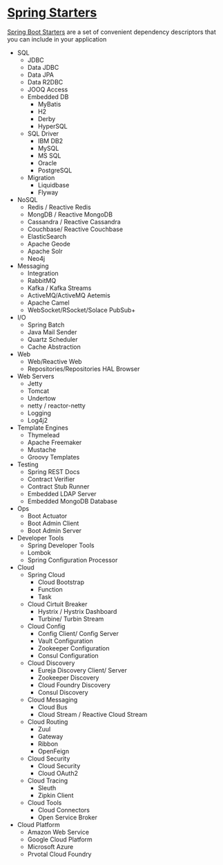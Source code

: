 # [Spring Starters](https://start.spring.io/)
[Spring Boot Starters](https://github.com/spring-projects/spring-boot/tree/master/spring-boot-project/spring-boot-starters) are a set of convenient dependency descriptors that you can include in your application
- SQL
   - JDBC 
   - Data JDBC
   - Data JPA
   - Data R2DBC
   - JOOQ Access
   - Embedded DB
        - MyBatis
        - H2
        - Derby
        - HyperSQL
   - SQL Driver
        - IBM DB2
        - MySQL
        - MS SQL
        - Oracle
        - PostgreSQL
   - Migration
        - Liquidbase
        - Flyway
- NoSQL
   - Redis / Reactive Redis
   - MongDB / Reactive MongoDB
   - Cassandra / Reactive Cassandra
   - Couchbase/ Reactive Couchbase
   - ElasticSearch
   - Apache Geode
   - Apache Solr
   - Neo4j
- Messaging
   - Integration
   - RabbitMQ
   - Kafka / Kafka Streams
   - ActiveMQ/ActiveMQ Aetemis
   - Apache Camel
   - WebSocket/RSocket/Solace PubSub+
- I/O
   - Spring Batch
   - Java Mail Sender
   - Quartz Scheduler
   - Cache Abstraction
- Web
    - Web/Reactive Web
    - Repositories/Repositories HAL Browser
- Web Servers
    - Jetty
    - Tomcat
    - Undertow
    - netty / reactor-netty
    - Logging
    - Log4j2
- Template Engines
    - Thymelead
    - Apache Freemaker
    - Mustache
    - Groovy Templates
- Testing
    - Spring REST Docs
    - Contract Verifier
    - Contract Stub Runner
    - Embedded LDAP Server
    - Embedded MongoDB Database
- Ops
    - Boot Actuator
    - Boot Admin Client
    - Boot Admin Server
- Developer Tools
    - Spring Developer Tools
    - Lombok
    - Spring Configuration Processor 
- Cloud
    - Spring Cloud
         - Cloud Bootstrap
         - Function
         - Task
    - Cloud Cirtuit Breaker
         - Hystrix / Hystrix Dashboard
         - Turbine/ Turbin Stream
    - Cloud Config
         - Config Client/ Config Server
         - Vault Configuration
         - Zookeeper Configuration
         - Consul Configuration
    - Cloud Discovery
         - Eureja Discovery Client/ Server
         - Zookeeper Discovery
         - Cloud Foundry Discovery
         - Consul Discovery
    - Cloud Messaging
         - Cloud Bus
         - Cloud Stream / Reactive Cloud Stream         
    - Cloud Routing
         - Zuul
         - Gateway
         - Ribbon
         - OpenFeign
    - Cloud Security
         - Cloud Security
         - Cloud OAuth2
    - Cloud Tracing
         - Sleuth
         - Zipkin Client
    - Cloud Tools
         - Cloud Connectors
         - Open Service Broker
- Cloud Platform
    - Amazon Web Service
    - Google Cloud Platform
    - Microsoft Azure
    - Prvotal Cloud Foundry
